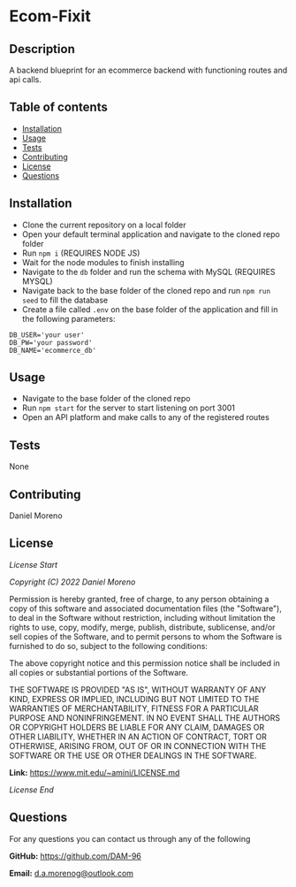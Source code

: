 
  # Ecom-Fixit

  ## Description
  A backend blueprint for an ecommerce backend with functioning routes and api calls.


  ## Table of contents
  * [Installation](#installation)
  * [Usage](#usage)
  * [Tests](#tests)
  * [Contributing](#contributing)
  * [License](#license)
  * [Questions](#questions)
  
  ## Installation
  - Clone the current repository on a local folder
- Open your default terminal application and navigate to the cloned repo folder
- Run `npm i` (REQUIRES NODE JS)
- Wait for the node modules to finish installing
- Navigate to the `db` folder and run the schema with MySQL (REQUIRES MYSQL)
- Navigate back to the base folder of the cloned repo and run `npm run seed` to fill the database
- Create a file called `.env` on the base folder of the application and fill in the following parameters: 
```
DB_USER='your user'
DB_PW='your password'
DB_NAME='ecommerce_db'
```

 


  ## Usage
  - Navigate to the base folder of the cloned repo
  - Run `npm start` for the server to start listening on port 3001
  - Open an API platform and make calls to any of the registered routes


  ## Tests
  None


  ## Contributing
  Daniel Moreno


  ## License
  
  *License Start*
  
  *Copyright (C) 2022 Daniel Moreno*
  
  
Permission is hereby granted, free of charge, to any person obtaining a copy of this software and associated documentation files (the "Software"), to deal in the Software without restriction, including without limitation the rights to use, copy, modify, merge, publish, distribute, sublicense, and/or sell copies of the Software, and to permit persons to whom the Software is furnished to do so, subject to the following conditions:

The above copyright notice and this permission notice shall be included in all copies or substantial portions of the Software.

THE SOFTWARE IS PROVIDED "AS IS", WITHOUT WARRANTY OF ANY KIND, EXPRESS OR IMPLIED, INCLUDING BUT NOT LIMITED TO THE WARRANTIES OF MERCHANTABILITY, FITNESS FOR A PARTICULAR PURPOSE AND NONINFRINGEMENT. IN NO EVENT SHALL THE AUTHORS OR COPYRIGHT HOLDERS BE LIABLE FOR ANY CLAIM, DAMAGES OR OTHER LIABILITY, WHETHER IN AN ACTION OF CONTRACT, TORT OR OTHERWISE, ARISING FROM, OUT OF OR IN CONNECTION WITH THE SOFTWARE OR THE USE OR OTHER DEALINGS IN THE SOFTWARE.


  **Link:** https://www.mit.edu/~amini/LICENSE.md

  *License End*
  


  ## Questions
  For any questions you can contact us through any of the following 

  **GitHub:** https://github.com/DAM-96 

  **Email:** d.a.morenog@outlook.com 


